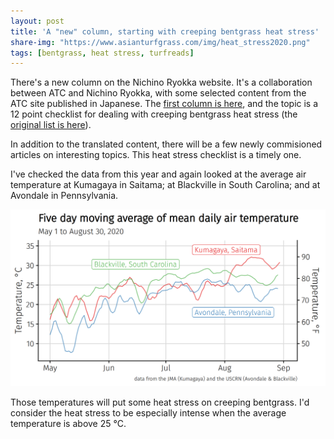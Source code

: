 ```yaml
---
layout: post
title: 'A "new" column, starting with creeping bentgrass heat stress'
share-img: "https://www.asianturfgrass.com/img/heat_stress2020.png"
tags: [bentgrass, heat stress, turfreads]
---
```


There's a new column on the Nichino Ryokka website. It's a collaboration between ATC and Nichino Ryokka, with some selected content from the ATC site published in Japanese. The [first column is here](http://www.nichino-ryokka.co.jp/column/1513/), and the topic is a 12 point checklist for dealing with creeping bentgrass heat stress (the [original list is here](https://www.asianturfgrass.com/2018-09-23-catching-up-on-reading-heat-stress/)).

In addition to the translated content, there will be a few newly commisioned articles on interesting topics. This heat stress checklist is a timely one.

I've checked the data from this year and again looked at the average air temperature at Kumagaya in Saitama; at Blackville in South Carolina; and at Avondale in Pennsylvania.

![average air temperature 2020 in 3 locations](/img/heat_stress2020.png)

Those temperatures will put some heat stress on creeping bentgrass. I'd consider the heat stress to be especially intense when the average temperature is above 25 °C.



